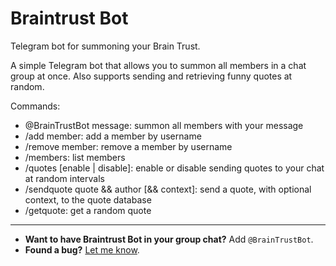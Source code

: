 # Braintrust Bot
Telegram bot for summoning your Brain Trust.

A simple Telegram bot that allows you to summon all members in a chat group at once. Also supports sending and retrieving funny quotes at random. 

Commands:
- @BrainTrustBot message: summon all members with your message
- /add member: add a member by username
- /remove member: remove a member by username
- /members: list members
- /quotes [enable | disable]: enable or disable sending quotes to your chat at random intervals
- /sendquote quote && author [&& context]: send a quote, with optional context, to the quote database
- /getquote: get a random quote

----
- **Want to have Braintrust Bot in your group chat?** Add `@BrainTrustBot`.
- **Found a bug?** [Let me know](https://github.com/terabyte128/braintrust-bot/issues).

